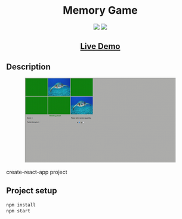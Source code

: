 ## <h1 align="center">Memory Game</h1>

<p align="center">
<img src="https://img.shields.io/badge/made%20by-Mráz Róbert-blue.svg" >
<img src="https://img.shields.io/github/languages/top/MrazRobert/react-memory-game.svg" >
</p>

<h2 align="center"><a href="https://mr85-react-memorygame.netlify.app/">Live Demo</a></h2>

## Description

<p align="center">
<img src="./public/images/memory-game.gif" width="80%"></p>

<p>create-react-app project</p>

## Project setup

```
npm install
npm start
```
